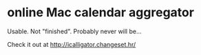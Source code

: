 # online Mac calendar aggregator

Usable. Not "finished". Probably never will be...

Check it out at http://icalligator.changeset.hr/